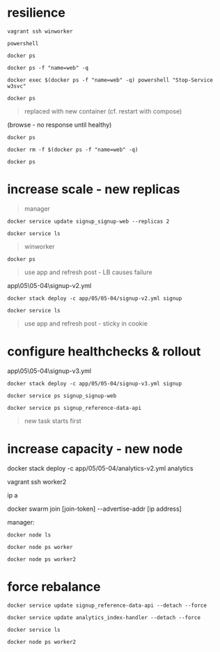 

# resilience

```
vagrant ssh winworker

powershell

docker ps

docker ps -f "name=web" -q

docker exec $(docker ps -f "name=web" -q) powershell "Stop-Service w3svc"

docker ps
```
> replaced with new container (cf. restart with compose)

(browse - no response until healthy)

```
docker ps

docker rm -f $(docker ps -f "name=web" -q) 

docker ps
```


# increase scale - new replicas

> manager

```
docker service update signup_signup-web --replicas 2

docker service ls
```

> winworker

```
docker ps
```

> use app and refresh post - LB causes failure

app\05\05-04\signup-v2.yml

```
docker stack deploy -c app/05/05-04/signup-v2.yml signup

docker service ls
```

> use app and refresh post - sticky in cookie

# configure healthchecks & rollout

app\05\05-04\signup-v3.yml

```
docker stack deploy -c app/05/05-04/signup-v3.yml signup

docker service ps signup_signup-web

docker service ps signup_reference-data-api
```

> new task starts first

# increase capacity - new node


docker stack deploy -c app/05/05-04/analytics-v2.yml analytics

vagrant ssh worker2

ip a

docker swarm join [join-token] --advertise-addr [ip address]

manager:

```
docker node ls

docker node ps worker

docker node ps worker2
```

# force rebalance

```
docker service update signup_reference-data-api --detach --force 

docker service update analytics_index-handler --detach --force

docker service ls

docker node ps worker2
```